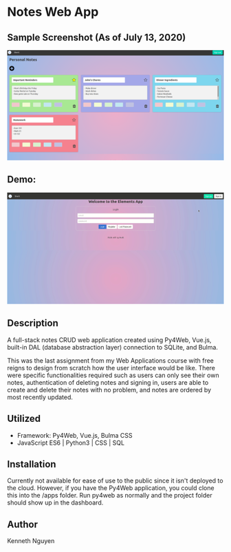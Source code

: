 # Notes Web App

## Sample Screenshot (As of July 13, 2020)

![ExampleNotes](/media/exampleNotes.png)

## Demo:

![DemoGif](/media/notesDemo.gif)

## Description

A full-stack notes CRUD web application created using Py4Web, Vue.js, built-in DAL (database abstraction layer) connection to SQLite, and Bulma. 

This was the last assignment from my Web Applications course with free reigns to design from scratch how the user interface would be like. There were specific functionalities required such as users can only see their own notes, authentication of deleting notes and signing in, users are able to create and delete their notes with no problem, and notes are ordered by most recently updated.

## Utilized
* Framework: Py4Web, Vue.js, Bulma CSS
* JavaScript ES6 | Python3 | CSS | SQL

## Installation

Currently not available for ease of use to the public since it isn't deployed to the cloud. However, if you have the Py4Web application, you could clone this into the /apps folder. Run py4web as normally and the project folder should show up in the dashboard.

## Author
Kenneth Nguyen

